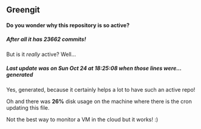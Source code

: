 ## Greengit

#### Do you wonder why this repository is so active?

##### After all it has 23662 commits!

But is it *really* active? Well...

##### Last update was on Sun Oct 24 at 18:25:08 when those lines were... generated

Yes, generated, because it certainly helps a lot to have such an active repo!

Oh and there was **26%** disk usage on the machine
where there is the cron updating this file.

Not the best way to monitor a VM in the cloud but it works! :)
